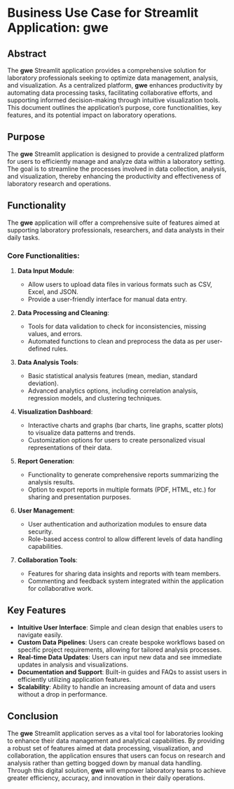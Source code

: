 # Business Use Case for Streamlit Application: gwe

## Abstract

The **gwe** Streamlit application provides a comprehensive solution for laboratory professionals seeking to optimize data management, analysis, and visualization. As a centralized platform, **gwe** enhances productivity by automating data processing tasks, facilitating collaborative efforts, and supporting informed decision-making through intuitive visualization tools. This document outlines the application’s purpose, core functionalities, key features, and its potential impact on laboratory operations.

## Purpose

The **gwe** Streamlit application is designed to provide a centralized platform for users to efficiently manage and analyze data within a laboratory setting. The goal is to streamline the processes involved in data collection, analysis, and visualization, thereby enhancing the productivity and effectiveness of laboratory research and operations.

## Functionality

The **gwe** application will offer a comprehensive suite of features aimed at supporting laboratory professionals, researchers, and data analysts in their daily tasks.

### Core Functionalities:

1. **Data Input Module**:
   - Allow users to upload data files in various formats such as CSV, Excel, and JSON.
   - Provide a user-friendly interface for manual data entry.

2. **Data Processing and Cleaning**:
   - Tools for data validation to check for inconsistencies, missing values, and errors.
   - Automated functions to clean and preprocess the data as per user-defined rules.

3. **Data Analysis Tools**:
   - Basic statistical analysis features (mean, median, standard deviation).
   - Advanced analytics options, including correlation analysis, regression models, and clustering techniques.

4. **Visualization Dashboard**:
   - Interactive charts and graphs (bar charts, line graphs, scatter plots) to visualize data patterns and trends.
   - Customization options for users to create personalized visual representations of their data.

5. **Report Generation**:
   - Functionality to generate comprehensive reports summarizing the analysis results.
   - Option to export reports in multiple formats (PDF, HTML, etc.) for sharing and presentation purposes.

6. **User Management**:
   - User authentication and authorization modules to ensure data security.
   - Role-based access control to allow different levels of data handling capabilities.

7. **Collaboration Tools**:
   - Features for sharing data insights and reports with team members.
   - Commenting and feedback system integrated within the application for collaborative work.

## Key Features

- **Intuitive User Interface**: Simple and clean design that enables users to navigate easily.
- **Custom Data Pipelines**: Users can create bespoke workflows based on specific project requirements, allowing for tailored analysis processes.
- **Real-time Data Updates**: Users can input new data and see immediate updates in analysis and visualizations.
- **Documentation and Support**: Built-in guides and FAQs to assist users in efficiently utilizing application features.
- **Scalability**: Ability to handle an increasing amount of data and users without a drop in performance.

## Conclusion

The **gwe** Streamlit application serves as a vital tool for laboratories looking to enhance their data management and analytical capabilities. By providing a robust set of features aimed at data processing, visualization, and collaboration, the application ensures that users can focus on research and analysis rather than getting bogged down by manual data handling. Through this digital solution, **gwe** will empower laboratory teams to achieve greater efficiency, accuracy, and innovation in their daily operations.